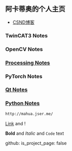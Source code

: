 ## 阿卡蒂奥的个人主页


*  [CSND博客](https://blog.csdn.net/akadiao)




### TwinCAT3 Notes

### OpenCV Notes

### [Processing Notes](https://github.com/akadiao/akadiao.github.com/blob/main/ProcessingNotes.md)

### PyTorch Notes


### [Qt Notes](https://github.com/akadiao/akadiao.github.com/blob/main/QtNotes.md)

### [Python Notes](https://github.com/akadiao/akadiao.github.com/blob/main/pythonFile.md)


```markdown
http://mahua.jser.me/
```
[Link](url) and !


**Bold** and _Italic_ and `Code` text


github:
  is_project_page: false

